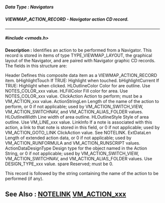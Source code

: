 ##### Data Type : Navigators
##### VIEWMAP_ACTION_RECORD - Navigator action CD record.
---
##### #include <vmods.h>
**Description :**
Identifies an action to be performed from a Navigator.  This record is stored 
in items of type TYPE_VIEWMAP_LAYOUT, the graphical layout of the Navigator, 
and are paired with Navigator graphic CD records.  The fields in this structure 
are:

Header Defines this composite data item as a VIEWMAP_ACTION_RECORD item.
bHighlightTouch If TRUE:  Highlight when touched.
bHighlightCurrent If TRUE:  Highlight when clicked.
HLOutlineColor Color for are outline.   Use NOTES_COLOR_xxx value.
HLFillColor Fill color for area.   Use NOTES_COLOR_xxx value.
ClickAction Action to perform;  must be a VM_ACTION_xxx value.
ActionStringLen Length of the name of the action to perform, or 0 if not 
applicable; used by VM_ACTION_SWITCH_VIEW, VM_ACTION_SWITCHNAV, and 
VM_ACTION_ALIAS_FOLDER values. 
HLOutlineWidth Line width of area outline.
HLOutlineStyle Style of area outline.   Use VM_LINE_xxx value.
LinkInfo If a note is associated with this action, a link to that note is 
stored in this field, or 0 if not  applicable; used by VM_ACTION_GOTO_LINK 
ClickAction value.   See NOTELINK.
ExtDataLen Length of extended action data, or 0 if not applicable; used by 
VM_ACTION_RUNFORMULA and VM_ACTION_RUNSCRIPT values.
ActionDataDesignType Design type for the object named in the Action String, or 
0 if not applicable; used by VM_ACTION_SWITCH_VIEW, VM_ACTION_SWITCHNAV, and 
VM_ACTION_ALIAS_FOLDER values.  Use DESIGN_TYPE_xxx value.
spare Reserved;  must be 0.

This record is followed by the string containing the name of the action to be 
performed (if any).

**See Also :**
[NOTELINK](D:/md_files/NOTELINK.md)
[VM_ACTION_xxx](D:/md_files/VM_ACTION_xxx.md)
---
